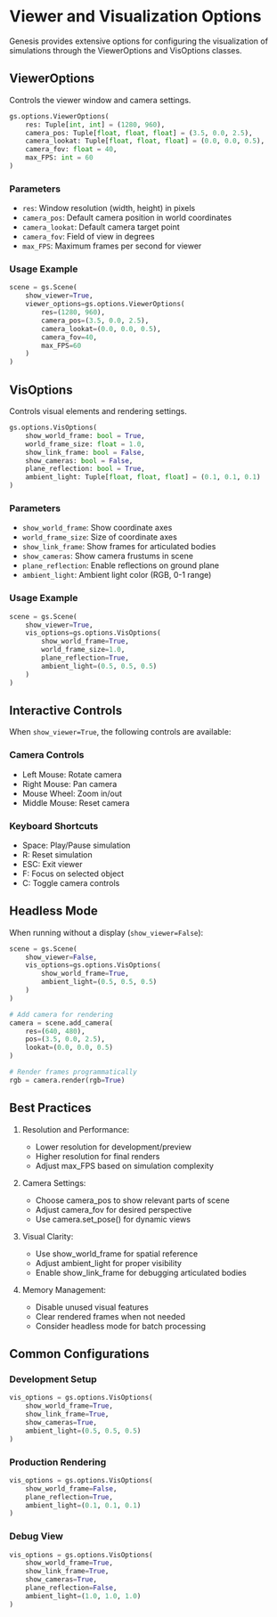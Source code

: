 # Viewer and Visualization Options

Genesis provides extensive options for configuring the visualization of simulations through the ViewerOptions and VisOptions classes.

## ViewerOptions

Controls the viewer window and camera settings.

```python
gs.options.ViewerOptions(
    res: Tuple[int, int] = (1280, 960),
    camera_pos: Tuple[float, float, float] = (3.5, 0.0, 2.5),
    camera_lookat: Tuple[float, float, float] = (0.0, 0.0, 0.5),
    camera_fov: float = 40,
    max_FPS: int = 60
)
```

### Parameters

- `res`: Window resolution (width, height) in pixels
- `camera_pos`: Default camera position in world coordinates
- `camera_lookat`: Default camera target point
- `camera_fov`: Field of view in degrees
- `max_FPS`: Maximum frames per second for viewer

### Usage Example

```python
scene = gs.Scene(
    show_viewer=True,
    viewer_options=gs.options.ViewerOptions(
        res=(1280, 960),
        camera_pos=(3.5, 0.0, 2.5),
        camera_lookat=(0.0, 0.0, 0.5),
        camera_fov=40,
        max_FPS=60
    )
)
```

## VisOptions

Controls visual elements and rendering settings.

```python
gs.options.VisOptions(
    show_world_frame: bool = True,
    world_frame_size: float = 1.0,
    show_link_frame: bool = False,
    show_cameras: bool = False,
    plane_reflection: bool = True,
    ambient_light: Tuple[float, float, float] = (0.1, 0.1, 0.1)
)
```

### Parameters

- `show_world_frame`: Show coordinate axes
- `world_frame_size`: Size of coordinate axes
- `show_link_frame`: Show frames for articulated bodies
- `show_cameras`: Show camera frustums in scene
- `plane_reflection`: Enable reflections on ground plane
- `ambient_light`: Ambient light color (RGB, 0-1 range)

### Usage Example

```python
scene = gs.Scene(
    show_viewer=True,
    vis_options=gs.options.VisOptions(
        show_world_frame=True,
        world_frame_size=1.0,
        plane_reflection=True,
        ambient_light=(0.5, 0.5, 0.5)
    )
)
```

## Interactive Controls

When `show_viewer=True`, the following controls are available:

### Camera Controls
- Left Mouse: Rotate camera
- Right Mouse: Pan camera
- Mouse Wheel: Zoom in/out
- Middle Mouse: Reset camera

### Keyboard Shortcuts
- Space: Play/Pause simulation
- R: Reset simulation
- ESC: Exit viewer
- F: Focus on selected object
- C: Toggle camera controls

## Headless Mode

When running without a display (`show_viewer=False`):

```python
scene = gs.Scene(
    show_viewer=False,
    vis_options=gs.options.VisOptions(
        show_world_frame=True,
        ambient_light=(0.5, 0.5, 0.5)
    )
)

# Add camera for rendering
camera = scene.add_camera(
    res=(640, 480),
    pos=(3.5, 0.0, 2.5),
    lookat=(0.0, 0.0, 0.5)
)

# Render frames programmatically
rgb = camera.render(rgb=True)
```

## Best Practices

1. Resolution and Performance:
   - Lower resolution for development/preview
   - Higher resolution for final renders
   - Adjust max_FPS based on simulation complexity

2. Camera Settings:
   - Choose camera_pos to show relevant parts of scene
   - Adjust camera_fov for desired perspective
   - Use camera.set_pose() for dynamic views

3. Visual Clarity:
   - Use show_world_frame for spatial reference
   - Adjust ambient_light for proper visibility
   - Enable show_link_frame for debugging articulated bodies

4. Memory Management:
   - Disable unused visual features
   - Clear rendered frames when not needed
   - Consider headless mode for batch processing

## Common Configurations

### Development Setup
```python
vis_options = gs.options.VisOptions(
    show_world_frame=True,
    show_link_frame=True,
    show_cameras=True,
    ambient_light=(0.5, 0.5, 0.5)
)
```

### Production Rendering
```python
vis_options = gs.options.VisOptions(
    show_world_frame=False,
    plane_reflection=True,
    ambient_light=(0.1, 0.1, 0.1)
)
```

### Debug View
```python
vis_options = gs.options.VisOptions(
    show_world_frame=True,
    show_link_frame=True,
    show_cameras=True,
    plane_reflection=False,
    ambient_light=(1.0, 1.0, 1.0)
)
